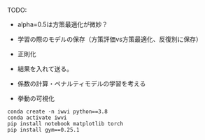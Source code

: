 TODO:

* alpha=0.5は方策最適化が微妙？
* 学習の際のモデルの保存（方策評価vs方策最適化、反復別に保存）
* 正則化
* 結果を入れて送る。
* 係数の計算・ペナルティモデルの学習を考える


* 挙動の可視化



```
conda create -n iwvi python==3.8
conda activate iwvi
pip install notebook matplotlib torch 
pip install gym==0.25.1
```